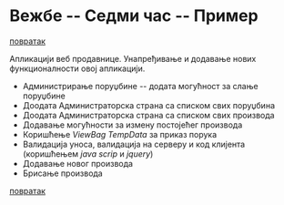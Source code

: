 # Вежбе -- Седми час -- Пример

[повратак](../../README.md)

Aпликацији веб продавнице. Унапређивање и додавање нових функционалности овој апликацији.

* Администрирање поруџбине -- додата могућност за слање поруџбине
* Доодата Администраторска страна са списком свих поруџбина
* Доодата Администраторска страна са списком свих производа
* Додавање могућности за измену постојећег производа
* Коришћење _ViewBag_ _TempData_ за приказ порука
* Валидација уноса, валидација на серверу и код клијента (коришћењем _java scrip_ и _jquery_)
* Додавање новог производа
* Брисање производа

[повратак](../../README.md)
